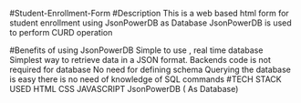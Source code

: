 #Student-Enrollment-Form
#Description
This is a web based html form for student enrollment using JsonPowerDB as Database JsonPowerDB is used to perform CURD operation

#Benefits of using JsonPowerDB
Simple to use , real time database
Simplest way to retrieve data in a JSON format.
Backends code is not required for database
No need for defining schema
Querying the database is easy there is no need of knowledge of SQL commands
#TECH STACK USED
HTML
CSS
JAVASCRIPT
JsonPowerDB ( As Database)

